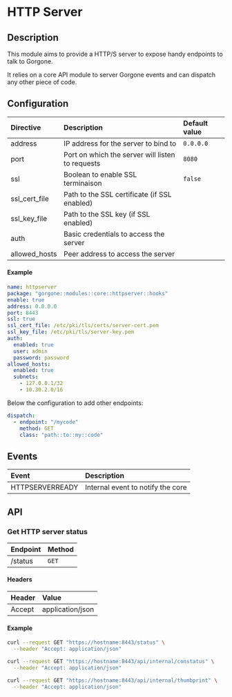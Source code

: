 # HTTP Server

## Description

This module aims to provide a HTTP/S server to expose handy endpoints to talk to Gorgone.

It relies on a core API module to server Gorgone events and can dispatch any other piece of code.

## Configuration

| Directive | Description | Default value |
| :- | :- | :- |
| address | IP address for the server to bind to | `0.0.0.0` |
| port | Port on which the server will listen to requests | `8080` |
| ssl | Boolean to enable SSL terminaison | `false` |
| ssl_cert_file | Path to the SSL certificate (if SSL enabled) |  |
| ssl_key_file | Path to the SSL key (if SSL enabled) |  |
| auth | Basic credentials to access the server |  |
| allowed_hosts | Peer address to access the server |  |

#### Example

```yaml
name: httpserver
package: "gorgone::modules::core::httpserver::hooks"
enable: true
address: 0.0.0.0
port: 8443
ssl: true
ssl_cert_file: /etc/pki/tls/certs/server-cert.pem
ssl_key_file: /etc/pki/tls/server-key.pem
auth:
  enabled: true
  user: admin
  password: password
allowed_hosts:
  enabled: true
  subnets:
    - 127.0.0.1/32
    - 10.30.2.0/16
```

Below the configuration to add other endpoints:

```yaml
dispatch:
  - endpoint: "/mycode"
    method: GET
    class: "path::to::my::code"
```

## Events

| Event | Description |
| :- | :- |
| HTTPSERVERREADY | Internal event to notify the core |

## API

### Get HTTP server status

| Endpoint | Method |
| :- | :- |
| /status | `GET` |

#### Headers

| Header | Value |
| :- | :- |
| Accept | application/json |

#### Example

```bash
curl --request GET "https://hostname:8443/status" \
  --header "Accept: application/json"
```

```bash
curl --request GET "https://hostname:8443/api/internal/constatus" \
  --header "Accept: application/json"
```

```bash
curl --request GET "https://hostname:8443/api/internal/thumbprint" \
  --header "Accept: application/json"
```


